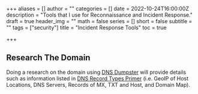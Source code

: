 +++
aliases = []
author = ""
categories = []
date = 2022-10-24T16:00:00Z
description = "Tools that I use for Reconnaissance and Incident Response."
draft = true
header_img = ""
math = false
series = []
short = false
subtitle = ""
tags = ["security"]
title = "Incident Response Tools"
toc = true

+++
## Research The Domain

Doing a research on the domain using [DNS Dumpster](https://dnsdumpster.com/ "DNS Dumpster") will provide details such as information listed in [DNS Record Types Primer](/posts/dns-record-types-primer "DNS Record Types Primer") (i.e. GeoIP of Host Locations, DNS Servers, Records of MX, TXT and Host, and Domain Map).